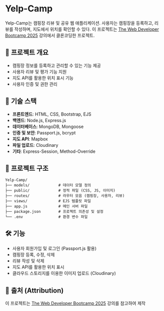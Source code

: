 # Yelp-Camp

Yelp-Camp는 캠핑장 리뷰 및 공유 웹 애플리케이션.
 사용자는 캠핑장을 등록하고, 리뷰를 작성하며, 지도에서 위치를 확인할 수 있다. 이 프로젝트는 [The Web Developer Bootcamp 2025](https://www.udemy.com/course/the-web-developer-bootcamp/) 강의에서 클론코딩한 프로젝트.

## 📌 프로젝트 개요
- 캠핑장 정보를 등록하고 관리할 수 있는 기능 제공
- 사용자 리뷰 및 평가 기능 지원
- 지도 API를 활용한 위치 표시 기능
- 사용자 인증 및 권한 관리

## 🚀 기술 스택
- **프론트엔드**: HTML, CSS, Bootstrap, EJS
- **백엔드**: Node.js, Express.js
- **데이터베이스**: MongoDB, Mongoose
- **인증 및 보안**: Passport.js, bcrypt
- **지도 API**: Mapbox
- **파일 업로드**: Cloudinary
- **기타**: Express-Session, Method-Override

## 📂 프로젝트 구조
```
Yelp-Camp/
├── models/             # 데이터 모델 정의
├── public/             # 정적 파일 (CSS, JS, 이미지)
├── routes/             # 라우터 모음 (캠핑장, 사용자, 리뷰)
├── views/              # EJS 템플릿 파일
├── app.js              # 메인 서버 파일
├── package.json        # 프로젝트 의존성 및 설정
└── .env                # 환경 변수 파일
```

## 🛠 기능
- 사용자 회원가입 및 로그인 (Passport.js 활용)
- 캠핑장 등록, 수정, 삭제
- 리뷰 작성 및 삭제
- 지도 API를 활용한 위치 표시
- 클라우드 스토리지를 이용한 이미지 업로드 (Cloudinary)


## 📌 출처 (Attribution)
이 프로젝트는 [The Web Developer Bootcamp 2025](https://www.udemy.com/course/the-web-developer-bootcamp/) 강의를 참고하여 제작

